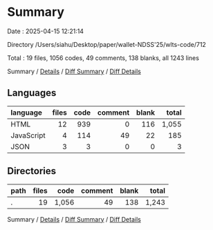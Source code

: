 # Summary

Date : 2025-04-15 12:21:14

Directory /Users/siahu/Desktop/paper/wallet-NDSS'25/wlts-code/712

Total : 19 files,  1056 codes, 49 comments, 138 blanks, all 1243 lines

Summary / [Details](details.md) / [Diff Summary](diff.md) / [Diff Details](diff-details.md)

## Languages
| language | files | code | comment | blank | total |
| :--- | ---: | ---: | ---: | ---: | ---: |
| HTML | 12 | 939 | 0 | 116 | 1,055 |
| JavaScript | 4 | 114 | 49 | 22 | 185 |
| JSON | 3 | 3 | 0 | 0 | 3 |

## Directories
| path | files | code | comment | blank | total |
| :--- | ---: | ---: | ---: | ---: | ---: |
| . | 19 | 1,056 | 49 | 138 | 1,243 |

Summary / [Details](details.md) / [Diff Summary](diff.md) / [Diff Details](diff-details.md)